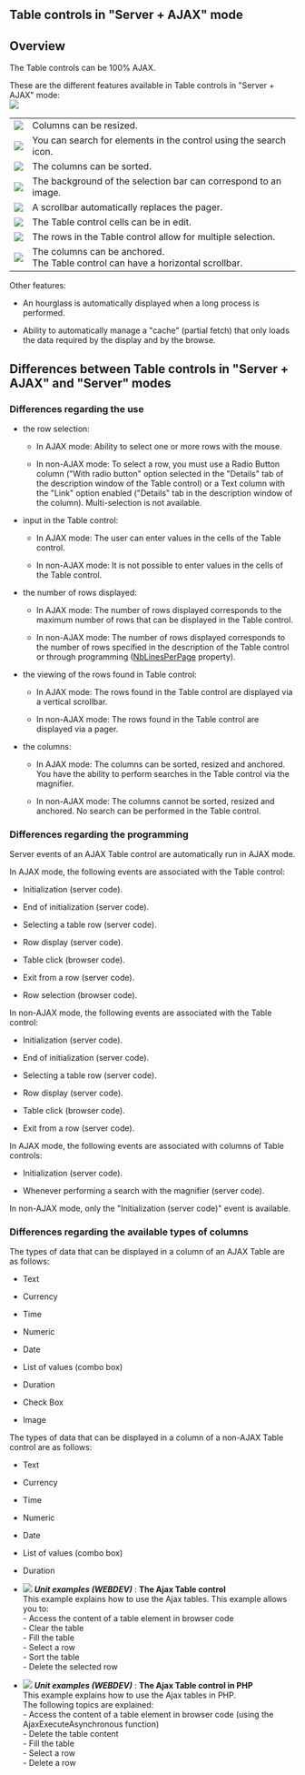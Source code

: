 
## Table controls in "Server + AJAX" mode
			



<a name="NOTE1"></a>
<a name="NOTE1_1"></a>


## Overview
<a name="overview_ELTTEXTE000215"></a>
The Table controls can be 100% AJAX.

These are the different features available in Table controls in "Server + AJAX" mode:
<br>![](https://doc.pcsoft.fr/en-US/images/image.awp?langid=3&name=Table_Ajax_detail.gif)





|   |   |
| --- | --- |
| ![](https://doc.pcsoft.fr/en-US/images/image.awp?langid=3&name=CErcle1.gif) | Columns can be resized. |
| ![](https://doc.pcsoft.fr/en-US/images/image.awp?langid=3&name=Cercle2.gif) | You can search for elements in the control using the search icon. |
| ![](https://doc.pcsoft.fr/en-US/images/image.awp?langid=3&name=Cercle3.gif) | The columns can be sorted. |
| ![](https://doc.pcsoft.fr/en-US/images/image.awp?langid=3&name=Cercle4.gif) | The background of the selection bar can correspond to an image. |
| ![](https://doc.pcsoft.fr/en-US/images/image.awp?langid=3&name=Cercle5.gif) | A scrollbar automatically replaces the pager. |
| ![](https://doc.pcsoft.fr/en-US/images/image.awp?langid=3&name=Cercle6.gif) | The Table control cells can be in edit. |
| ![](https://doc.pcsoft.fr/en-US/images/image.awp?langid=3&name=Cercle7.gif) | The rows in the Table control allow for multiple selection. |
| ![](https://doc.pcsoft.fr/en-US/images/image.awp?langid=3&name=Cercle8.gif) | The columns can be anchored.<br>The Table control can have a horizontal scrollbar. |





Other features:

- An hourglass is automatically displayed when a long process is performed.

- Ability to automatically manage a "cache" (partial fetch) that only loads the data required by the display and by the browse.




<a name="NOTE2"></a>
<a name="NOTE2_1"></a>


## Differences between Table controls in "Server + AJAX" and "Server" modes
<a name="differences_between_table_controls_server_ajax_and_server_modes_ELTTEXTE000239"></a>


### Differences regarding the use
<a name="differences_regarding_the_use_ELTPARAGRAPHE000064"></a>

- the row selection:

	- In AJAX mode: Ability to select one or more rows with the mouse.

	- In non-AJAX mode: To select a row, you must use a Radio Button column ("With radio button" option selected in the "Details" tab of the description window of the Table control) or a Text column with the "Link" option enabled ("Details" tab in the description window of the column). Multi-selection is not available.




- input in the Table control:

	- In AJAX mode: The user can enter values in the cells of the Table control.

	- In non-AJAX mode: It is not possible to enter values in the cells of the Table control.




- the number of rows displayed:

	- In AJAX mode: The number of rows displayed corresponds to the maximum number of rows that can be displayed in the Table control.

	- In non-AJAX mode: The number of rows displayed corresponds to the number of rows specified in the description of the Table control or through programming ([NbLinesPerPage](../Proprietes/2510081.md) property).




- the viewing of the rows found in Table control:

	- In AJAX mode: The rows found in the Table control are displayed via a vertical scrollbar.

	- In non-AJAX mode: The rows found in the Table control are displayed via a pager.




- the columns:

	- In AJAX mode: The columns can be sorted, resized and anchored. You have the ability to perform searches in the Table control via the magnifier.

	- In non-AJAX mode: The columns cannot be sorted, resized and anchored. No search can be performed in the Table control.






<a name="NOTE2_2"></a>


### Differences regarding the programming
<a name="differences_regarding_the_programming_ELTPARAGRAPHE000093"></a>

Server events of an AJAX  Table control are automatically run in AJAX mode.

In AJAX mode, the following events are associated with the Table control:

- Initialization (server code).

- End of initialization (server code).

- Selecting a table row (server code).

- Row display (server code).

- Table click (browser code).

- Exit from a row (server code).

- Row selection (browser code).




In non-AJAX mode, the following events are associated with the Table control:

- Initialization (server code).

- End of initialization (server code).

- Selecting a table row (server code).

- Row display (server code).

- Table click (browser code).

- Exit from a row (server code).




In AJAX mode, the following events are associated with columns of Table controls:

- Initialization (server code).

- Whenever performing a search with the magnifier (server code).




In non-AJAX mode, only the "Initialization (server code)" event is available.
<a name="NOTE2_3"></a>


### Differences regarding the available types of columns
<a name="differences_regarding_the_available_types_columns_ELTPARAGRAPHE000126"></a>

The types of data that can be displayed in a column of an AJAX Table are as follows:

- Text

- Currency

- Time

- Numeric

- Date

- List of values (combo box)
	

- Duration

- Check Box

- Image




The types of data that can be displayed in a column of a non-AJAX Table control are as follows:

- Text

- Currency

- Time

- Numeric

- Date

- List of values (combo box)
	

- Duration





- ![](https://doc.pcsoft.fr/en-US/images/image.awp?langid=3&name=TheAjaxTablecontrol.gif) ***Unit examples (WEBDEV)*** : **The Ajax Table control** <br>This example explains how to use the Ajax tables. This example allows you to:<br>- Access the content of a table element in browser code<br>- Clear the table<br>- Fill the table<br>- Select a row<br>- Sort the table<br>- Delete the selected row
- ![](https://doc.pcsoft.fr/en-US/images/image.awp?langid=3&name=TheAjaxTablecontrolinPHP.gif) ***Unit examples (WEBDEV)*** : **The Ajax Table control in PHP** <br>This example explains how to use the Ajax tables in PHP. <br>The following topics are explained: <br>- Access the content of a table element in browser code (using the AjaxExecuteAsynchronous function)<br>- Delete the table content<br>- Fill the table<br>- Select a row<br>- Delete a row


